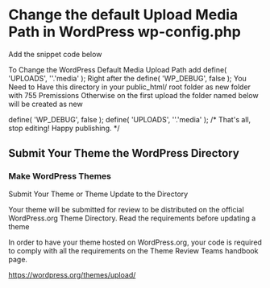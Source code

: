 # Change the default Upload Media Path in WordPress wp-config.php
Add the snippet code below

To Change the WordPress Default Media Upload Path add define( 'UPLOADS', ''.'media' ); Right after the define( 'WP_DEBUG', false );
You Need to Have this directory in your public_html/ root folder as new folder with 755 Premissions Otherwise on the first upload the folder named below will be created as new


define( 'WP_DEBUG', false );
define( 'UPLOADS', ''.'media' );
/* That's all, stop editing! Happy publishing. */



## Submit Your Theme the WordPress Directory
### Make WordPress Themes

Submit Your Theme or Theme Update to the Directory

Your theme will be submitted for review to be distributed on the official WordPress.org Theme Directory.
Read the requirements before updating a theme

In order to have your theme hosted on WordPress.org, your code is required to comply with all the requirements on the Theme Review Teams handbook page.

https://wordpress.org/themes/upload/


